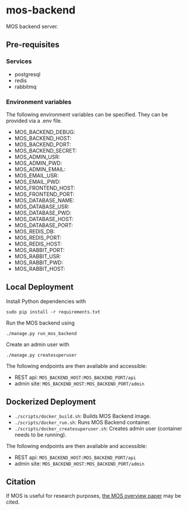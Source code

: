 # mos-backend

MOS backend server.

## Pre-requisites

### Services

* postgresql
* redis
* rabbitmq

### Environment variables

The following environment variables can be specified.
They can be provided via a .env file.

* MOS_BACKEND_DEBUG:
* MOS_BACKEND_HOST:
* MOS_BACKEND_PORT:
* MOS_BACKEND_SECRET:
* MOS_ADMIN_USR:
* MOS_ADMIN_PWD:
* MOS_ADMIN_EMAIL:
* MOS_EMAIL_USR:
* MOS_EMAIL_PWD:
* MOS_FRONTEND_HOST:
* MOS_FRONTEND_PORT:
* MOS_DATABASE_NAME:
* MOS_DATABASE_USR:
* MOS_DATABASE_PWD:
* MOS_DATABASE_HOST:
* MOS_DATABASE_PORT:
* MOS_REDIS_DB:
* MOS_REDIS_PORT:
* MOS_REDIS_HOST:
* MOS_RABBIT_PORT:
* MOS_RABBIT_USR:
* MOS_RABBIT_PWD:
* MOS_RABBIT_HOST:

## Local Deployment

Install Python dependencies with

``sudo pip install -r requirements.txt``

Run the MOS backend using 

``./manage.py run_mos_backend``

Create an admin user with

``./manage.py createsuperuser``

The following endpoints are then available and accessible:

* REST api: ``MOS_BACKEND_HOST:MOS_BACKEND_PORT/api``
* admin site: ``MOS_BACKEND_HOST:MOS_BACKEND_PORT/admin``

## Dockerized Deployment

* ``./scripts/docker_build.sh``: Builds MOS Backend image.
* ``./scripts/docker_run.sh``: Runs MOS Backend container.
* ``./scripts/docker_createsuperuser.sh``: Creates admin user (container needs to be running).

The following endpoints are then available and accessible:

* REST api: ``MOS_BACKEND_HOST:MOS_BACKEND_PORT/api``
* admin site: ``MOS_BACKEND_HOST:MOS_BACKEND_PORT/admin``

## Citation

If MOS is useful for research purposes, [the MOS overview paper](https://fuinn.ie/mos.pdf) may be cited.

